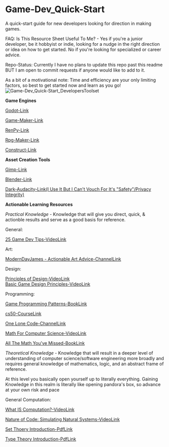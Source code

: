 # Game-Dev_Quick-Start
A quick-start guide for new developers looking for direction in making games.

FAQ: 
Is This Resource Sheet Useful To Me? - Yes if you're a junior developer, be it hobbyist or indie, looking for a nudge in the right direction or idea on how to get started. No if you're looking for specialized or career advice.

Repo-Status: Currently I have no plans to update this repo past this readme BUT I am open to commit requests if anyone would like to add to it.

As a bit of a motivational note: Time and efficiency are your only limiting factors, so best to get started now and learn as you go!  
![Game-Dev_Quick-Start_DevelopersToolset](https://user-images.githubusercontent.com/102661802/160863417-93d865dd-59e0-4d6a-b8fc-be6392913b72.png)

**Game Engines**

[Godot-Link](https://godotengine.org/)

[Game-Maker-Link](https://www.yoyogames.com/en/gamemaker)

[RenPy-Link](https://www.renpy.org/)

[Rpg-Maker-Link](https://store.steampowered.com/app/363890/RPG_Maker_MV/)

[Construct-Link](https://www.construct.net/en)

**Asset Creation Tools**

[Gimp-Link](https://www.gimp.org/)

[Blender-Link](https://www.blender.org/)

[Dark-Audacity-Link(I Use It But I Can't Vouch For It's "Safety"/Privacy Integrity)](http://www.darkaudacity.com/index.html)

**Actionable Learning Resources**

_Practical Knowledge_ - Knowledge that will give you direct, quick, & actionble results and serve as a good basis for reference.

General:

[25 Game Dev Tips-VideoLink](https://youtu.be/sVVn1C3F87A)

Art: 

[ModernDayJames - Actionable Art Advice-ChannelLink](https://www.youtube.com/c/ModernDayJames/videos)

Design:

[Principles of Design-VideoLink](https://youtu.be/ZK86XQ1iFVs)  
[Basic Game Design Principles-VideoLink](https://youtu.be/G8AT01tuyrk)
         
Programming: 

[Game Programming Patterns-BookLink](https://www.amazon.com/Game-Programming-Patterns-Robert-Nystrom/dp/0990582906/ref=sr_1_1?)         

[cs50-CourseLink](https://youtube.com/playlist?list=PLhQjrBD2T380Xnv_v683p6UjiKJZe13ki)

[One Lone Code-ChannelLink](https://www.youtube.com/c/javidx9/featured)

[Math For Computer Science-VideoLink](https://youtu.be/DPfxjQ6sqrc)

[All The Math You've Missed-BookLink](https://www.amazon.com/All-Mathematics-Missed-Thomas-Garrity/dp/0521797071/ref=sr_1_4?)

_Theoretical Knowledge_ - Knowledge that will result in a deeper level of understanding of computer science/software engineering more broadly and requires general knowledge of mathematics, logic, and an abstract frame of reference. 

At this level you basically open yourself up to literally everything. Gaining Knowledge in this realm is literally like opening pandora's box, so advance at your own risk and pace

General Computation:

[What IS Computation?-VideoLink](https://youtu.be/9px80y6V6Dg)

[Nature of Code: Simulating Natural Systems-VideoLink](https://youtu.be/6vX8wT1G798)

[Set Thoery Introduction-PdfLink](https://math.uchicago.edu/~may/REU2015/REUPapers/Macor.pdf)

[Type Theory Introduction-PdfLink](https://math.uchicago.edu/~may/REU2015/REUPapers/Macor.pdf)
